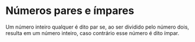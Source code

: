 # Números pares e ímpares
Um número inteiro qualquer é dito par se, ao ser dividido pelo número dois, resulta em um número inteiro, caso contrário esse número é dito ímpar.
